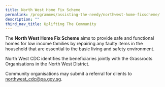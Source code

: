 ```yaml
---
title: North West Home Fix Scheme
permalink: /programmes/assisting-the-needy/northwest-home-fixscheme/
description: ""
third_nav_title: Uplifting The Community
---
```

The **North West Home Fix Scheme** aims to provide safe and functional homes for low income families by repairing any faulty items in the household that are essential to the basic living and safety environment.

North West CDC identifies the beneficiaries jointly with the Grassroots Organisations in the North West District.

Community organisations may submit a referral for clients to northwest_cdc@pa.gov.sg. 